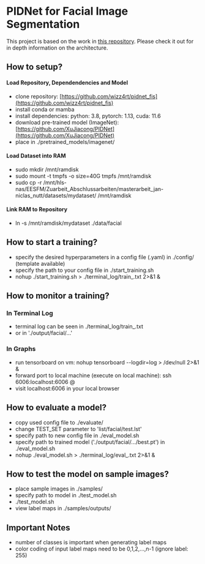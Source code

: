 # PIDNet for Facial Image Segmentation
This project is based on the work in [this repository](https://github.com/XuJiacong/PIDNet).
Please check it out for in depth information on the architecture.
##  How to setup?

#### Load Repository, Dependendencies and Model
-  clone repository: [https://github.com/wizz4rt/pidnet_fis](https://github.com/wizz4rt/pidnet_fis)
-   install conda or mamba
-  install dependencies: python: 3.8, pytorch: 1.13, cuda: 11.6
-   download pre-trained model (ImageNet): [https://github.com/XuJiacong/PIDNet](https://github.com/XuJiacong/PIDNet)
-   place in ./pretrained_models/imagenet/
#### Load Dataset into RAM
-   sudo mkdir /mnt/ramdisk
-   sudo mount -t tmpfs -o size=40G tmpfs /mnt/ramdisk
-   sudo cp -r /mnt/hls-nas/EESFM/Zuarbeit_Abschlussarbeiten/masterarbeit_jan-niclas_nutt/datasets/mydataset/ /mnt/ramdisk

#### Link RAM to Repository

-   ln -s /mnt/ramdisk/mydataset ./data/facial

##  How to start a training?

-   specify the desired hyperparameters in a config file (.yaml) in ./config/ (template available)
-   specify the path to your config file in ./start_training.sh
-   nohup ./start_training.sh > ./terminal_log/train_.txt 2>&1 &

##   How to monitor a training?

### In Terminal Log

-   terminal log can be seen in ./terminal_log/train_.txt
-   or in './output/facial/...'
### In Graphs
-   run tensorboard on vm: nohup tensorboard --logdir=log > /dev/null 2>&1 &
-   forward port to local machine (execute on local machine): ssh 6006:localhost:6006 @
-   visit localhost:6006 in your local browser
## How to evaluate a model?

-   copy used config file to ./evaluate/
-   change TEST_SET parameter to 'list/facial/test.lst'
-   specify path to new config file in ./eval_model.sh
-   specify path to trained model ('./output/facial/.../best.pt') in ./eval_model.sh
-   nohup ./eval_model.sh > ./terminal_log/eval_.txt 2>&1 &

## How to test the model on sample images?

-   place sample images in ./samples/
-   specify path to model in ./test_model.sh
-   ./test_model.sh
-   view label maps in ./samples/outputs/

## Important Notes

-   number of classes is important when generating label maps
-   color coding of input label maps need to be 0,1,2,...,n-1 (ignore label: 255)
